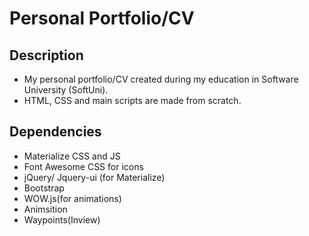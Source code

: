 Personal Portfolio/CV
===============
## Description
* My personal portfolio/CV created during my education in Software University (SoftUni). 
* HTML, CSS and main scripts are made from scratch.

## Dependencies
* Materialize CSS and JS
* Font Awesome CSS for icons
* jQuery/ Jquery-ui (for Materialize)
* Bootstrap
* WOW.js(for animations)
* Animsition
* Waypoints(Inview)